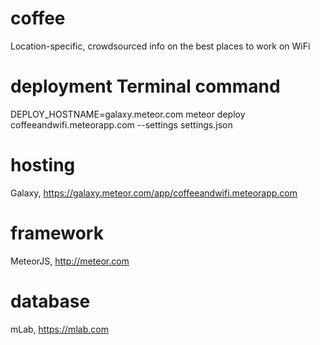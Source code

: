 # coffee
Location-specific, crowdsourced info on the best places to work on WiFi

# deployment Terminal command
DEPLOY_HOSTNAME=galaxy.meteor.com meteor deploy coffeeandwifi.meteorapp.com --settings settings.json

# hosting
Galaxy, https://galaxy.meteor.com/app/coffeeandwifi.meteorapp.com

# framework
MeteorJS, http://meteor.com

# database
mLab, https://mlab.com
